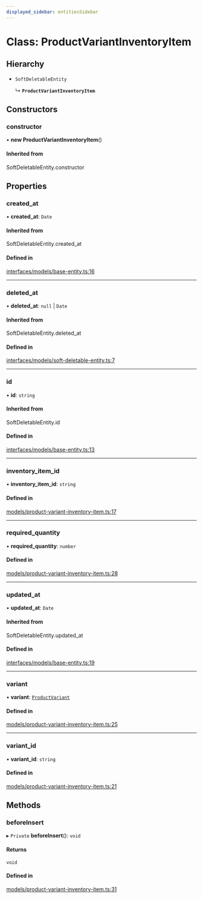 ```yaml
---
displayed_sidebar: entitiesSidebar
---
```


# Class: ProductVariantInventoryItem

## Hierarchy

- `SoftDeletableEntity`

  ↳ **`ProductVariantInventoryItem`**

## Constructors

### constructor

• **new ProductVariantInventoryItem**()

#### Inherited from

SoftDeletableEntity.constructor

## Properties

### created\_at

• **created\_at**: `Date`

#### Inherited from

SoftDeletableEntity.created\_at

#### Defined in

[interfaces/models/base-entity.ts:16](https://github.com/medusajs/medusa/blob/418ff2a33/packages/medusa/src/interfaces/models/base-entity.ts#L16)

___

### deleted\_at

• **deleted\_at**: ``null`` \| `Date`

#### Inherited from

SoftDeletableEntity.deleted\_at

#### Defined in

[interfaces/models/soft-deletable-entity.ts:7](https://github.com/medusajs/medusa/blob/418ff2a33/packages/medusa/src/interfaces/models/soft-deletable-entity.ts#L7)

___

### id

• **id**: `string`

#### Inherited from

SoftDeletableEntity.id

#### Defined in

[interfaces/models/base-entity.ts:13](https://github.com/medusajs/medusa/blob/418ff2a33/packages/medusa/src/interfaces/models/base-entity.ts#L13)

___

### inventory\_item\_id

• **inventory\_item\_id**: `string`

#### Defined in

[models/product-variant-inventory-item.ts:17](https://github.com/medusajs/medusa/blob/418ff2a33/packages/medusa/src/models/product-variant-inventory-item.ts#L17)

___

### required\_quantity

• **required\_quantity**: `number`

#### Defined in

[models/product-variant-inventory-item.ts:28](https://github.com/medusajs/medusa/blob/418ff2a33/packages/medusa/src/models/product-variant-inventory-item.ts#L28)

___

### updated\_at

• **updated\_at**: `Date`

#### Inherited from

SoftDeletableEntity.updated\_at

#### Defined in

[interfaces/models/base-entity.ts:19](https://github.com/medusajs/medusa/blob/418ff2a33/packages/medusa/src/interfaces/models/base-entity.ts#L19)

___

### variant

• **variant**: [`ProductVariant`](ProductVariant.md)

#### Defined in

[models/product-variant-inventory-item.ts:25](https://github.com/medusajs/medusa/blob/418ff2a33/packages/medusa/src/models/product-variant-inventory-item.ts#L25)

___

### variant\_id

• **variant\_id**: `string`

#### Defined in

[models/product-variant-inventory-item.ts:21](https://github.com/medusajs/medusa/blob/418ff2a33/packages/medusa/src/models/product-variant-inventory-item.ts#L21)

## Methods

### beforeInsert

▸ `Private` **beforeInsert**(): `void`

#### Returns

`void`

#### Defined in

[models/product-variant-inventory-item.ts:31](https://github.com/medusajs/medusa/blob/418ff2a33/packages/medusa/src/models/product-variant-inventory-item.ts#L31)
